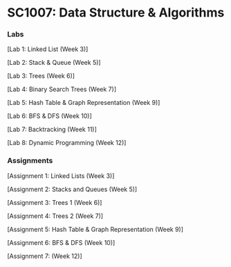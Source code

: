 # SC1007: Data Structure & Algorithms

### Labs
[Lab 1: Linked List (Week 3)]

[Lab 2: Stack & Queue (Week 5)]

[Lab 3: Trees (Week 6)]

[Lab 4: Binary Search Trees (Week 7)]

[Lab 5: Hash Table & Graph Representation (Week 9)]

[Lab 6: BFS & DFS (Week 10)]

[Lab 7: Backtracking (Week 11)]

[Lab 8: Dynamic Programming (Week 12)]

### Assignments
[Assignment 1: Linked Lists (Week 3)]

[Assignment 2: Stacks and Queues (Week 5)]

[Assignment 3: Trees 1 (Week 6)]

[Assignment 4: Trees 2 (Week 7)]

[Assignment 5: Hash Table & Graph Representation (Week 9)]

[Assignment 6: BFS & DFS (Week 10)]

[Assignment 7: (Week 12)]
